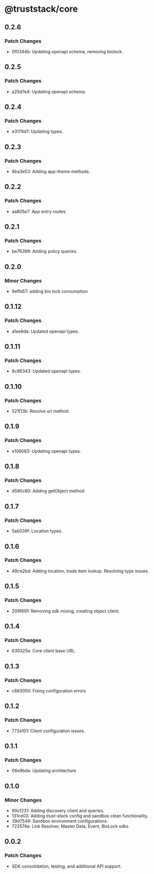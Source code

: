 # @truststack/core

## 0.2.6

### Patch Changes

- 0f0344b: Updating openapi schema, removing biolock.

## 0.2.5

### Patch Changes

- a25d7e4: Updating openapi schema.

## 0.2.4

### Patch Changes

- e3179d7: Updating types.

## 0.2.3

### Patch Changes

- 8ba3e53: Adding app-theme methods.

## 0.2.2

### Patch Changes

- aa805e7: App entry routes.

## 0.2.1

### Patch Changes

- be76399: Adding policy queries.

## 0.2.0

### Minor Changes

- 9effa57: adding bio lock consumption

## 0.1.12

### Patch Changes

- a1ae8da: Updated openapi types.

## 0.1.11

### Patch Changes

- 8c86343: Updated openapi types.

## 0.1.10

### Patch Changes

- 521f13b: Resolve url method.

## 0.1.9

### Patch Changes

- e106083: Updating openapi types.

## 0.1.8

### Patch Changes

- d590c60: Adding getObject method

## 0.1.7

### Patch Changes

- 5ab039f: Location types.

## 0.1.6

### Patch Changes

- 49ce2bd: Adding location, trade item lookup. Resolving type issues.

## 0.1.5

### Patch Changes

- 209f691: Removing sdk mixing, creating object client.

## 0.1.4

### Patch Changes

- 630325a: Core client base URL.

## 0.1.3

### Patch Changes

- c883050: Fixing configuration errors

## 0.1.2

### Patch Changes

- 772e101: Client configuration issues.

## 0.1.1

### Patch Changes

- 06e9bda: Updating architecture

## 0.1.0

### Minor Changes

- 90cf231: Adding discovery client and queries.
- 131ce03: Adding trust-stack config and sandbox clean functionality.
- 39d7549: Sandbox environment configurations.
- 723574e: Link Resolver, Master Data, Event, BioLock sdks.

## 0.0.2

### Patch Changes

- SDK consolidation, testing, and additional API support.
